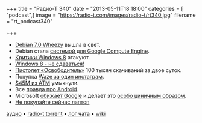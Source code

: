 +++
title = "Радио-Т 340"
date = "2013-05-11T18:18:00"
categories = [ "podcast",]
image = "https://radio-t.com/images/radio-t/rt340.jpg"
filename = "rt_podcast340"

+++

* [Debian 7.0 Wheezy](http://bits.debian.org/2013/05/wheezy-released.html) вышла в свет.
* Debian стала [системой для Google Compute Engine](http://techcrunch.com/2013/05/08/debian-will-serve-as-the-default-os-for-google-compute-engine/).
* [Критики Windows 8](http://www.theverge.com/2013/5/10/4320224/microsoft-responds-to-windows-8-criticism-defends-upcoming-changes) атакуют.
* [Windows 8 - не сдаваться!](http://gizmodo.com/dear-microsoft-dont-bail-on-windows-8-499085690)
* [Пистолет «Освободитель»](http://habrahabr.ru/post/179297/) 100 тысяч скачиваний за двое суток.
* Покупка [Waze за один инстаграм](http://thenextweb.com/facebook/2013/05/09/facebook-waze-acquisition/).
* [$45М из ATM](http://www.popsci.com/technology/article/2013-05/thieves-stole-45-million-because-us-uses-absurd-40-year-old-technology) умыкнули.
* Все [правда про Android](http://thetechblock.com/android-is-winning-the-battle-but-losing-the-war/).
* Microsoft [обижает Google](http://techcrunch.com/2013/05/10/microsoft-google-docs-is-not-worth-the-gamble-makes-everybody-less-productive/) и делает это [особо циничным образом](http://readwrite.com/2013/05/09/microsoft-youtube-app-rule-breaker-strips-ads-downloads-video).
* [Не покупайте сейчас лаптоп](http://gizmodo.com/now-is-a-horrible-time-to-buy-a-laptop-496028699)

[аудио](http://cdn.radio-t.com/rt_podcast340.mp3) • [radio-t.torrent](http://www.radio-t.com/torrents/rt_podcast340.mp3.torrent) • [лог чата](http://chat.radio-t.com/logs/radio-t-340.html) • [wiki](http://wiki.radio-t.com/%D0%92%D1%8B%D0%BF%D1%83%D1%81%D0%BA_340)<audio src="http://cdn.radio-t.com/rt_podcast340.mp3" preload="none"></audio>
